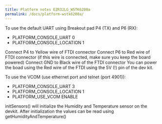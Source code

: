 ```yaml
---
title: Platform notes EZR32LG_WSTK6200a
permalink: /docs/platform-wstk6200a/
---
```


To use the default UART using Breakout pad P4 (TX) and P6 (RX):
* PLATFORM_CONSOLE_UART		0
* PLATFORM_CONSOLE_LOCATION	1

Connect P4 to Yellow wire of FTDI connector
Connect P6 to Red wire of FTDI connector (if this wire is connected, make sure you keep the board powered)
Connect GND to Black wire of the FTDI connector
You can power the boad using the Red wire of the FTDI using the 5V (!) pin of the dev kit.

To use the VCOM (use ethernet port and telnet (port 4901)):
* PLATFORM_CONSOLE_UART		3
* PLATFORM_CONSOLE_LOCATION	1
* PLATFORM_USE_VCOM								ENABLE

initSensors() will initialize the Humidity and Temperature sensor on the devkit.
After initialization the values can be read using getHumidityAndTemperature()
